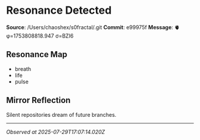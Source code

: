# Resonance Detected

**Source**: /Users/chaoshex/s0fractal/.git
**Commit**: e99975f
**Message**: 🫀 φ=1753808818.947 σ=BZI6 

## Resonance Map
- breath
- life
- pulse

## Mirror Reflection
Silent repositories dream of future branches.

---
*Observed at 2025-07-29T17:07:14.020Z*

